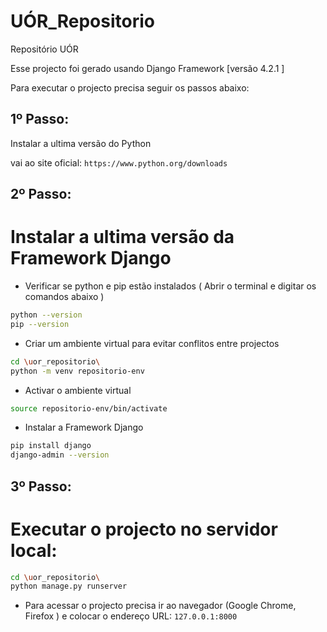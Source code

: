 # UÓR_Repositorio
Repositório UÓR

Esse projecto foi gerado usando Django Framework [versão 4.2.1 ] 


Para executar o projecto precisa seguir os passos abaixo:

## 1º Passo:

Instalar a ultima versão do Python

vai ao site oficial: `https://www.python.org/downloads`

## 2º Passo:

# Instalar a ultima versão da Framework Django

 - Verificar se python e pip estão instalados ( Abrir o terminal e digitar os comandos abaixo )

```bash
python --version
pip --version
```

-  Criar um ambiente virtual para evitar conflitos entre projectos

  ```bash
cd \uor_repositorio\
python -m venv repositorio-env

```

-  Activar o ambiente virtual

  ```bash
source repositorio-env/bin/activate

```

-  Instalar a Framework Django

  ```bash
pip install django
django-admin --version

```  

## 3º Passo:

# Executar o projecto no servidor local:

  ```bash
cd \uor_repositorio\
python manage.py runserver

```

-  Para acessar o projecto precisa ir ao navegador (Google Chrome, Firefox ) e colocar o endereço URL: `127.0.0.1:8000` 

